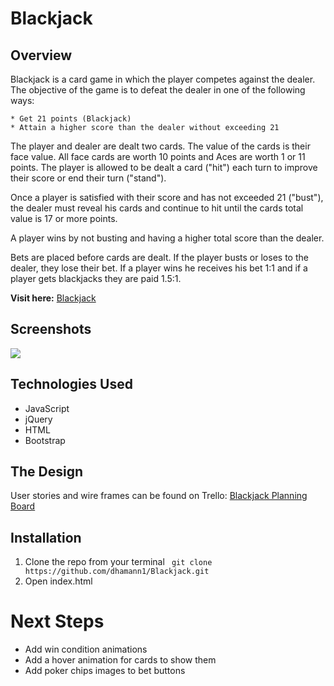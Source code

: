# Blackjack
## Overview

Blackjack is a card game in which the player competes against the dealer. The objective of the game is to defeat the dealer in one of the following ways: 

	* Get 21 points (Blackjack) 
	* Attain a higher score than the dealer without exceeding 21 

The player and dealer are dealt two cards. The value of the cards is their face value. All face cards are worth 10 points and Aces are worth 1 or 11 points. The player is allowed to be dealt a card ("hit") each turn to improve their score or end their turn ("stand").   

Once a player is satisfied with their score and has not exceeded 21 ("bust"), the dealer must reveal his cards and continue to hit until the cards total value is 17 or more points. 

A player wins by not busting and having a higher total score than the dealer. 

Bets are placed before cards are dealt. If the player busts or loses to the dealer, they lose their bet. If a player wins he receives his bet 1:1 and if a player gets blackjacks they are paid 1.5:1. 

**Visit here:** <a href="https://dhamann1.github.io/Blackjack/">Blackjack</a>

## Screenshots 

<img src="https://imgur.com/ohZ3co4.png"/> 


## Technologies Used
- JavaScript 
- jQuery
- HTML 
- Bootstrap 

## The Design 

User stories and wire frames can be found on Trello: <a href="https://trello.com/b/3mzvtZUQ/blackjack"> Blackjack Planning Board</a>


## Installation
1. Clone the repo from your terminal ``` git clone https://github.com/dhamann1/Blackjack.git```
2. Open index.html 

# Next Steps
- Add win condition animations 
- Add a hover animation for cards to show them 
- Add poker chips images to bet buttons
